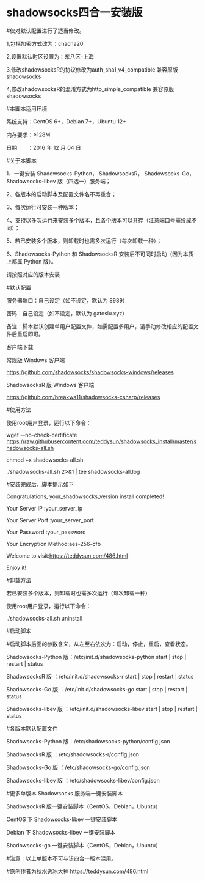 # shadowsocks四合一安装版

#仅对默认配置进行了适当修改。

1,包括加密方式改为：chacha20

2,设置默认时区设置为：东八区-上海

3,修改shadowsocksR的协议修改为auth_sha1_v4_compatible 兼容原版shadowsocks

4,修改shadowsocksR的混淆方式为http_simple_compatible  兼容原版shadowsocks

#本脚本适用环境

系统支持：CentOS 6+，Debian 7+，Ubuntu 12+

内存要求：≥128M

日期　　：2016 年 12 月 04 日

#关于本脚本

1、一键安装 Shadowsocks-Python， ShadowsocksR， Shadowsocks-Go， Shadowsocks-libev 版（四选一）服务端；

2、各版本的启动脚本及配置文件名不再重合；

3、每次运行可安装一种版本；

4、支持以多次运行来安装多个版本，且各个版本可以共存（注意端口号需设成不同）；

5、若已安装多个版本，则卸载时也需多次运行（每次卸载一种）；

6、Shadowsocks-Python 和 ShadowsocksR 安装后不可同时启动（因为本质上都属 Python 版）。

请按照对应的版本安装

#默认配置

服务器端口：自己设定（如不设定，默认为 8989）

密码：自己设定（如不设定，默认为 gatoslu.xyz）

备注：脚本默认创建单用户配置文件，如需配置多用户，请手动修改相应的配置文件后重启即可。

客户端下载

常规版 Windows 客户端

https://github.com/shadowsocks/shadowsocks-windows/releases

ShadowsocksR 版 Windows 客户端

https://github.com/breakwa11/shadowsocks-csharp/releases


#使用方法

使用root用户登录，运行以下命令：

wget --no-check-certificate https://raw.githubusercontent.com/teddysun/shadowsocks_install/master/shadowsocks-all.sh

chmod +x shadowsocks-all.sh

./shadowsocks-all.sh 2>&1 | tee shadowsocks-all.log

#安装完成后，脚本提示如下

Congratulations, your_shadowsocks_version install completed!

Your Server IP        :your_server_ip

Your Server Port      :your_server_port

Your Password         :your_password

Your Encryption Method:aes-256-cfb

Welcome to visit:https://teddysun.com/486.html

Enjoy it!

#卸载方法

若已安装多个版本，则卸载时也需多次运行（每次卸载一种）

使用root用户登录，运行以下命令：

./shadowsocks-all.sh uninstall

#启动脚本

#启动脚本后面的参数含义，从左至右依次为：启动，停止，重启，查看状态。

Shadowsocks-Python 版：/etc/init.d/shadowsocks-python start | stop | restart | status

ShadowsocksR 版      ：/etc/init.d/shadowsocks-r start | stop | restart | status

Shadowsocks-Go 版    ：/etc/init.d/shadowsocks-go start | stop | restart | status

Shadowsocks-libev 版 ：/etc/init.d/shadowsocks-libev start | stop | restart | status

#各版本默认配置文件

Shadowsocks-Python 版：/etc/shadowsocks-python/config.json

ShadowsocksR 版      ：/etc/shadowsocks-r/config.json

Shadowsocks-Go 版    ：/etc/shadowsocks-go/config.json

Shadowsocks-libev 版 ：/etc/shadowsocks-libev/config.json

#更多单版本 Shadowsocks 服务端一键安装脚本

ShadowsocksR 版一键安装脚本（CentOS，Debian，Ubuntu）

CentOS 下 Shadowsocks-libev 一键安装脚本

Debian 下 Shadowsocks-libev 一键安装脚本

Shadowsocks-go 一键安装脚本（CentOS，Debian，Ubuntu）

#注意：以上单版本不可与该四合一版本混用。

#原创作者为秋水逸冰大神 https://teddysun.com/486.html



